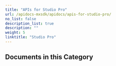 ```yaml
---
title: "APIs for Studio Pro"
url: /apidocs-mxsdk/apidocs/apis-for-studio-pro/
no_list: false
description_list: true
description: ""
weight: 5
linktitle: "Studio Pro"
---
```


## Documents in this Category